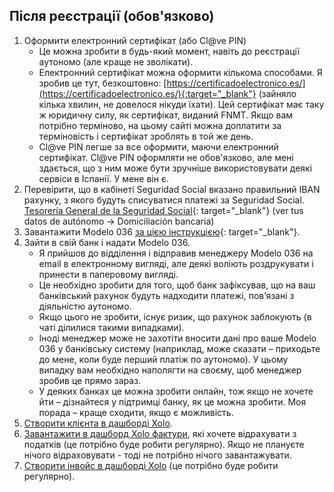 ## Після реєстрації (обов'язково)

1. Оформити електронний сертифікат (або Cl@ve PIN)
    - Це можна зробити в будь-який момент, навіть до реєстрації аутономо (але краще не зволікати).
    - Електронний сертифікат можна оформити кількома способами. Я зробив це тут,
      безкоштовно: [https://certificadoelectronico.es/](https://certificadoelectronico.es/){:target="_blank"} (зайняло
      кілька хвилин, не довелося нікуди їхати).
      Цей сертифікат має таку ж юридичну силу, як сертифікат, виданий FNMT. Якщо вам потрібно терміново, на цьому сайті
      можна доплатити за терміновість і сертифікат зроблять в той же день.
    - Cl@ve PIN легше за все оформити, маючи електронний сертифікат. Cl@ve PIN оформляти не обов'язково, але мені
      здається, що з ним може бути зручніше використовувати деякі сервіси в Іспанії. У мене він є.
2. Перевірити, що в кабінеті Seguridad Social вказано правильний IBAN рахунку, з якого будуть списуватися платежі за
   Seguridad
   Social. [Tesorería General de la Seguridad Social](https://portal.seg-social.gob.es/wps/portal/importass/importass/bienvenida){:
   target="_blank"} (ver tus datos de autónomo -> Domiciliación bancaria)
3. Завантажити Modelo 036
   [за цією інструкцією](https://www.xolo.io/es-en/faq/xolo-spain/category/get-started/article/i-am-already-registered-as-self-employed-where-can-i-find-my){:
   target="_blank"}.
4. Зайти в свій банк і надати Modelo 036.
    - Я прийшов до відділення і відправив менеджеру Modelo 036 на email в електронному вигляді, але деякі воліють
      роздрукувати і принести в паперовому вигляді.
    - Це необхідно зробити для того, щоб банк зафіксував, що на ваш банківський рахунок будуть надходити платежі,
      пов’язані з діяльністю аутономо.
    - Якщо цього не зробити, існує ризик, що рахунок заблокують (в чаті ділилися такими випадками).
    - Іноді менеджер може не захотіти вносити дані про ваше Modelo 036 у банківську систему (наприклад, може сказати –
      приходьте до мене, коли буде перший платіж по аутономо). У цьому випадку вам необхідно наполягти на своєму, щоб
      менеджер зробив це прямо зараз.
    - У деяких банках це можна зробити онлайн, тож якщо не хочете йти – дізнайтеся у підтримці банку, як це можна
      зробити. Моя порада – краще сходити, якщо є можливість.
5. [Створити клієнта в дашборді Xolo](#створення-клієнта).
6. [Завантажити в дашборд Xolo фактури](#податкові-відрахування-та-пільги), які хочете відрахувати з податків (це
   потрібно буде робити регулярно). Якщо не плануєте нічого відраховувати - тоді не потрібно нічого завантажувати.
7. [Створити інвойс в дашборді Xolo](#як-створити-інвойс-у-xolo) (це потрібно буде робити регулярно).
